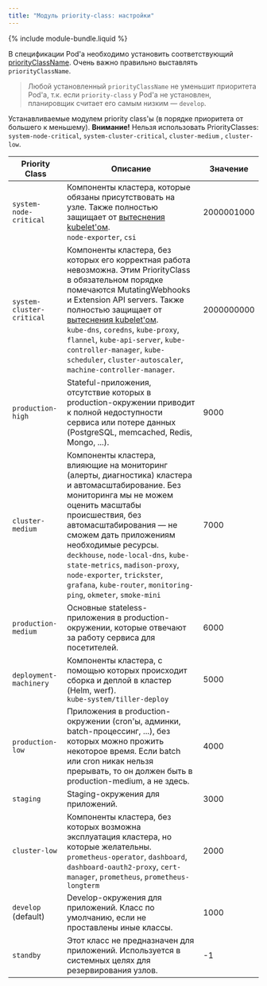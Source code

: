 ```yaml
---
title: "Модуль priority-class: настройки"
---
```


{% include module-bundle.liquid %}

В спецификации Pod'а необходимо установить соответствующий [priorityClassName](https://kubernetes.io/docs/concepts/configuration/pod-priority-preemption/#pod-priority).
Очень важно правильно выставлять `priorityClassName`.

> Любой установленный `priorityClassName` не уменьшит приоритета Pod'а, т.к. если `priority-class` у Pod'а не
> установлен, планировщик считает его самым низким — `develop`.

Устанавливаемые модулем priority class'ы (в порядке приоритета от большего к меньшему).
**Внимание!** Нельзя использовать PriorityClasses: `system-node-critical`, `system-cluster-critical`, `cluster-medium`
, `cluster-low`.

| Priority Class            | Описание                                                                                                                                                                                                                                                                                                                                                                                                                                                            | Значение   |
|---------------------------|---------------------------------------------------------------------------------------------------------------------------------------------------------------------------------------------------------------------------------------------------------------------------------------------------------------------------------------------------------------------------------------------------------------------------------------------------------------------|------------|
| `system-node-critical`    | Компоненты кластера, которые обязаны присутствовать на узле. Также полностью защищает от [вытеснения kubelet'ом](https://kubernetes.io/docs/tasks/administer-cluster/out-of-resource/).<br>`node-exporter`, `csi`                                                                                                                                                                                                                                                   | 2000001000 |
| `system-cluster-critical` | Компоненты кластера, без которых его корректная работа невозможна. Этим PriorityClass в обязательном порядке помечаются MutatingWebhooks и Extension API servers. Также полностью защищает от [вытеснения kubelet'ом](https://kubernetes.io/docs/tasks/administer-cluster/out-of-resource/).<br>`kube-dns`, `coredns`, `kube-proxy`, `flannel`, `kube-api-server`, `kube-controller-manager`, `kube-scheduler`, `cluster-autoscaler`, `machine-controller-manager`. | 2000000000 |
| `production-high`         | Stateful-приложения, отсутствие которых в production-окружении приводит к полной недоступности сервиса или потере данных (PostgreSQL, memcached, Redis, Mongo, ...).                                                                                                                                                                                                                                                                                                | 9000       |
| `cluster-medium`          | Компоненты кластера, влияющие на мониторинг (алерты, диагностика) кластера и автомасштабирование. Без мониторинга мы не можем оценить масштабы происшествия, без автомасштабирования — не сможем дать приложениям необходимые ресурсы.<br>`deckhouse`, `node-local-dns`, `kube-state-metrics`, `madison-proxy`, `node-exporter`, `trickster`, `grafana`, `kube-router`, `monitoring-ping`, `okmeter`, `smoke-mini`                                                  | 7000       |
| `production-medium`       | Основные stateless-приложения в production-окружении, которые отвечают за работу сервиса для посетителей.                                                                                                                                                                                                                                                                                                                                                           | 6000       |
| `deployment-machinery`    | Компоненты кластера, с помощью которых происходит сборка и деплой в кластер (Helm, werf).<br>`kube-system/tiller-deploy`                                                                                                                                                                                                                                                                                                                                            | 5000       |
| `production-low`          | Приложения в production-окружении (cron'ы, админки, batch-процессинг, ...), без которых можно прожить некоторое время. Если batch или cron никак нельзя прерывать, то он должен быть в production-medium, а не здесь.                                                                                                                                                                                                                                               | 4000       |
| `staging`                 | Staging-окружения для приложений.                                                                                                                                                                                                                                                                                                                                                                                                                                   | 3000       |
| `cluster-low`             | Компоненты кластера, без которых возможна эксплуатация кластера, но которые желательны. <br>`prometheus-operator`, `dashboard`, `dashboard-oauth2-proxy`, `cert-manager`, `prometheus`, `prometheus-longterm`                                                                                                                                                                                                                                                       | 2000       |
| `develop` (default)       | Develop-окружения для приложений. Класс по умолчанию, если не проставлены иные классы.                                                                                                                                                                                                                                                                                                                                                                              | 1000       |
| `standby`                 | Этот класс не предназначен для приложений. Используется в системных целях для резервирования узлов.                                                                                                                                                                                                                                                                                                                                                                 | -1         |

